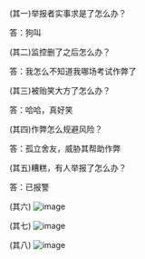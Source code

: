 (其一)举报者实事求是了怎么办？

答：狗叫

(其二)监控删了之后怎么办？

答：我怎么不知道我哪场考试作弊了

(其三)被贻笑大方了怎么办？

答：哈哈，真好笑

(其四)作弊怎么规避风险？

答：孤立舍友，威胁其帮助作弊

(其五)糟糕，有人举报了怎么办？

答：已报警

(其六)
![image](https://github.com/HFUT-CHEATER/HFUTCheaterCollection/assets/161664982/7a8c8767-23a7-4076-8742-37c3896250bf)

(其七)
![image](https://github.com/HFUT-CHEATER/HFUTCheaterCollection/assets/161664982/55a7e14e-f0d4-47b1-b36e-441c3cc285bb)

(其八)
![image](https://github.com/HFUT-CHEATER/HFUTCheaterCollection/assets/161664982/f3e68bb9-a55d-44d9-b48f-96dc4bdd4d3e)

